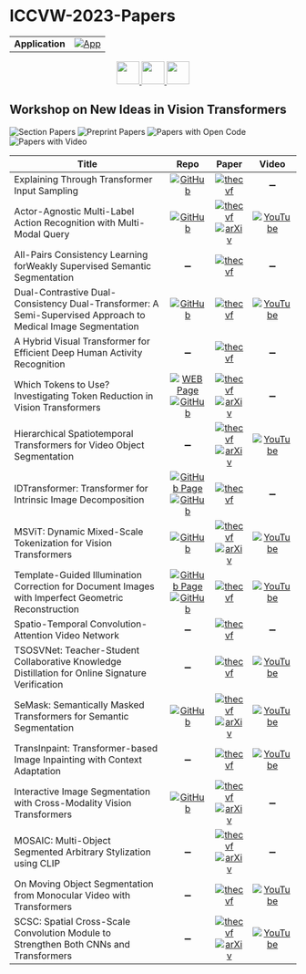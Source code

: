 # ICCVW-2023-Papers

<table>
    <tr>
        <td><strong>Application</strong></td>
        <td>
            <a href="https://huggingface.co/spaces/DmitryRyumin/NewEraAI-Papers" style="float:left;">
                <img src="https://img.shields.io/badge/🤗-NewEraAI--Papers-FFD21F.svg" alt="App" />
            </a>
        </td>
    </tr>
</table>

<div align="center">
    <a href="https://github.com/DmitryRyumin/ICCV-2023-Papers/blob/main/sections/2023/workshops/w-on-cv-in-plant-phenotyping-and-agriculture.md">
        <img src="https://cdn.jsdelivr.net/gh/DmitryRyumin/NewEraAI-Papers@main/images/left.svg" width="40" alt="" />
    </a>
    <a href="https://github.com/DmitryRyumin/ICCV-2023-25-Papers/blob/main/README_2023.md">
        <img src="https://cdn.jsdelivr.net/gh/DmitryRyumin/NewEraAI-Papers@main/images/home.svg" width="40" alt="" />
    </a>
    <a href="https://github.com/DmitryRyumin/ICCV-2023-Papers/blob/main/sections/2023/workshops/w-representation-learning-with-very-limited-images.md">
        <img src="https://cdn.jsdelivr.net/gh/DmitryRyumin/NewEraAI-Papers@main/images/right.svg" width="40" alt="" />
    </a>
</div>

## Workshop on New Ideas in Vision Transformers

![Section Papers](https://img.shields.io/badge/Section%20Papers-18-42BA16) ![Preprint Papers](https://img.shields.io/badge/Preprint%20Papers-8-b31b1b) ![Papers with Open Code](https://img.shields.io/badge/Papers%20with%20Open%20Code-9-1D7FBF) ![Papers with Video](https://img.shields.io/badge/Papers%20with%20Video-10-FF0000)

| **Title** | **Repo** | **Paper** | **Video** |
|-----------|:--------:|:---------:|:---------:|
| Explaining Through Transformer Input Sampling | [![GitHub](https://img.shields.io/github/stars/aenglebert/Transformer_Input_Sampling?style=flat)](https://github.com/aenglebert/Transformer_Input_Sampling) | [![thecvf](https://img.shields.io/badge/pdf-thecvf-7395C5.svg)](https://openaccess.thecvf.com/content/ICCV2023W/NIVT/papers/Englebert_Explaining_Through_Transformer_Input_Sampling_ICCVW_2023_paper.pdf) | :heavy_minus_sign: |
| Actor-Agnostic Multi-Label Action Recognition with Multi-Modal Query | [![GitHub](https://img.shields.io/github/stars/mondalanindya/MSQNet?style=flat)](https://github.com/mondalanindya/MSQNet) | [![thecvf](https://img.shields.io/badge/pdf-thecvf-7395C5.svg)](https://openaccess.thecvf.com/content/ICCV2023W/NIVT/papers/Mondal_Actor-Agnostic_Multi-Label_Action_Recognition_with_Multi-Modal_Query_ICCVW_2023_paper.pdf) <br /> [![arXiv](https://img.shields.io/badge/arXiv-2307.10763-b31b1b.svg)](https://arxiv.org/abs/2307.10763) | [![YouTube](https://img.shields.io/badge/YouTube-%23FF0000.svg?style=for-the-badge&logo=YouTube&logoColor=white)](https://www.youtube.com/watch?v=bafoEVdQYJg) |
| All-Pairs Consistency Learning forWeakly Supervised Semantic Segmentation | :heavy_minus_sign: | [![thecvf](https://img.shields.io/badge/pdf-thecvf-7395C5.svg)](https://openaccess.thecvf.com/content/ICCV2023W/NIVT/papers/Sun_All-pairs_Consistency_Learning_forWeakly_Supervised_Semantic_Segmentation_ICCVW_2023_paper.pdf) | :heavy_minus_sign: |
| Dual-Contrastive Dual-Consistency Dual-Transformer: A Semi-Supervised Approach to Medical Image Segmentation | [![GitHub](https://img.shields.io/github/stars/ziyangwang007/CV-SSL-MIS?style=flat)](https://github.com/ziyangwang007/CV-SSL-MIS) | [![thecvf](https://img.shields.io/badge/pdf-thecvf-7395C5.svg)](https://openaccess.thecvf.com/content/ICCV2023W/NIVT/papers/Wang_Dual-Contrastive_Dual-Consistency_Dual-Transformer_A_Semi-Supervised_Approach_to_Medical_Image_Segmentation_ICCVW_2023_paper.pdf) | [![YouTube](https://img.shields.io/badge/YouTube-%23FF0000.svg?style=for-the-badge&logo=YouTube&logoColor=white)](https://www.youtube.com/watch?v=JU9koBE83co) |
| A Hybrid Visual Transformer for Efficient Deep Human Activity Recognition | :heavy_minus_sign: | [![thecvf](https://img.shields.io/badge/pdf-thecvf-7395C5.svg)](https://openaccess.thecvf.com/content/ICCV2023W/NIVT/papers/Djenouri_A_Hybrid_Visual_Transformer_for_Efficient_Deep_Human_Activity_Recognition_ICCVW_2023_paper.pdf) | :heavy_minus_sign: |
| Which Tokens to Use? Investigating Token Reduction in Vision Transformers | [![WEB Page](https://img.shields.io/badge/WEB-Page-159957.svg)](https://vap.aau.dk/tokens/) <br /> [![GitHub](https://img.shields.io/github/stars/JoakimHaurum/TokenReduction?style=flat)](https://github.com/JoakimHaurum/TokenReduction) | [![thecvf](https://img.shields.io/badge/pdf-thecvf-7395C5.svg)](https://openaccess.thecvf.com/content/ICCV2023W/NIVT/papers/Haurum_Which_Tokens_to_Use_Investigating_Token_Reduction_in_Vision_Transformers_ICCVW_2023_paper.pdf) <br /> [![arXiv](https://img.shields.io/badge/arXiv-2308.04657-b31b1b.svg)](https://arxiv.org/abs/2308.04657) | :heavy_minus_sign: |
| Hierarchical Spatiotemporal Transformers for Video Object Segmentation | :heavy_minus_sign: | [![thecvf](https://img.shields.io/badge/pdf-thecvf-7395C5.svg)](https://openaccess.thecvf.com/content/ICCV2023W/NIVT/papers/Yoo_Hierarchical_Spatiotemporal_Transformers_for_Video_Object_Segmentation_ICCVW_2023_paper.pdf) <br /> [![arXiv](https://img.shields.io/badge/arXiv-2307.08263-b31b1b.svg)](https://arxiv.org/abs/2307.08263) | [![YouTube](https://img.shields.io/badge/YouTube-%23FF0000.svg?style=for-the-badge&logo=YouTube&logoColor=white)](https://www.youtube.com/watch?v=JV9TyazM38Y) |
| IDTransformer: Transformer for Intrinsic Image Decomposition | [![GitHub Page](https://img.shields.io/badge/GitHub-Page-159957.svg)](https://morpheus3000.github.io/IDTransformer.web/) <br /> [![GitHub](https://img.shields.io/github/stars/ParthaDasWeb/IDTransformer.web?style=flat)](https://github.com/ParthaDasWeb/IDTransformer.web) | [![thecvf](https://img.shields.io/badge/pdf-thecvf-7395C5.svg)](https://openaccess.thecvf.com/content/ICCV2023W/NIVT/papers/Das_IDTransformer_Transformer_for_Intrinsic_Image_Decomposition_ICCVW_2023_paper.pdf) | :heavy_minus_sign: |
| MSViT: Dynamic Mixed-Scale Tokenization for Vision Transformers | [![GitHub](https://img.shields.io/github/stars/Qualcomm-AI-research/batchshaping?style=flat)](https://github.com/Qualcomm-AI-research/batchshaping) | [![thecvf](https://img.shields.io/badge/pdf-thecvf-7395C5.svg)](https://openaccess.thecvf.com/content/ICCV2023W/NIVT/papers/Havtorn_MSViT_Dynamic_Mixed-Scale_Tokenization_for_Vision_Transformers_ICCVW_2023_paper.pdf) <br /> [![arXiv](https://img.shields.io/badge/arXiv-2307.02321-b31b1b.svg)](https://arxiv.org/abs/2307.02321) | [![YouTube](https://img.shields.io/badge/YouTube-%23FF0000.svg?style=for-the-badge&logo=YouTube&logoColor=white)](https://www.youtube.com/watch?v=1H7LJ7-v58w) |
| Template-Guided Illumination Correction for Document Images with Imperfect Geometric Reconstruction | [![GitHub Page](https://img.shields.io/badge/GitHub-Page-159957.svg)](https://felixhertlein.github.io/illtrtemplate/) <br /> [![GitHub](https://img.shields.io/github/stars/FelixHertlein/illtrtemplate-model?style=flat)](https://github.com/FelixHertlein/illtrtemplate-model) | [![thecvf](https://img.shields.io/badge/pdf-thecvf-7395C5.svg)](https://openaccess.thecvf.com/content/ICCV2023W/NIVT/papers/Hertlein_Template-Guided_Illumination_Correction_for_Document_Images_with_Imperfect_Geometric_Reconstruction_ICCVW_2023_paper.pdf) | [![YouTube](https://img.shields.io/badge/YouTube-%23FF0000.svg?style=for-the-badge&logo=YouTube&logoColor=white)](https://www.youtube.com/watch?v=CWrMHbvScSM) |
| Spatio-Temporal Convolution-Attention Video Network | :heavy_minus_sign: | [![thecvf](https://img.shields.io/badge/pdf-thecvf-7395C5.svg)](https://openaccess.thecvf.com/content/ICCV2023W/NIVT/papers/Diba_Spatio-Temporal_Convolution-Attention_Video_Network_ICCVW_2023_paper.pdf) | :heavy_minus_sign: |
| TSOSVNet: Teacher-Student Collaborative Knowledge Distillation for Online Signature Verification | :heavy_minus_sign: | [![thecvf](https://img.shields.io/badge/pdf-thecvf-7395C5.svg)](https://openaccess.thecvf.com/content/ICCV2023W/NIVT/papers/Sekhar_TSOSVNet_Teacher-Student_Collaborative_Knowledge_Distillation_for_Online_Signature_Verification_ICCVW_2023_paper.pdf) | [![YouTube](https://img.shields.io/badge/YouTube-%23FF0000.svg?style=for-the-badge&logo=YouTube&logoColor=white)](https://www.youtube.com/watch?v=y0akK9vZ4xE) |
| SeMask: Semantically Masked Transformers for Semantic Segmentation | [![GitHub](https://img.shields.io/github/stars/Picsart-AI-Research/SeMask-Segmentation?style=flat)](https://github.com/Picsart-AI-Research/SeMask-Segmentation) | [![thecvf](https://img.shields.io/badge/pdf-thecvf-7395C5.svg)](https://openaccess.thecvf.com/content/ICCV2023W/NIVT/papers/Jain_SeMask_Semantically_Masked_Transformers_for_Semantic_Segmentation_ICCVW_2023_paper.pdf) <br /> [![arXiv](https://img.shields.io/badge/arXiv-2112.12782-b31b1b.svg)](https://arxiv.org/abs/2112.12782) | [![YouTube](https://img.shields.io/badge/YouTube-%23FF0000.svg?style=for-the-badge&logo=YouTube&logoColor=white)](https://www.youtube.com/watch?v=eLg2rmFWiGs) |
| TransInpaint: Transformer-based Image Inpainting with Context Adaptation | :heavy_minus_sign: | [![thecvf](https://img.shields.io/badge/pdf-thecvf-7395C5.svg)](https://openaccess.thecvf.com/content/ICCV2023W/NIVT/papers/Shamsolmoali_TransInpaint_Transformer-Based_Image_Inpainting_with_Context_Adaptation_ICCVW_2023_paper.pdf) | [![YouTube](https://img.shields.io/badge/YouTube-%23FF0000.svg?style=for-the-badge&logo=YouTube&logoColor=white)](https://www.youtube.com/watch?v=ynEg6y4si_8) |
| Interactive Image Segmentation with Cross-Modality Vision Transformers | [![GitHub](https://img.shields.io/github/stars/lik1996/iCMFormer?style=flat)](https://github.com/lik1996/iCMFormer) | [![thecvf](https://img.shields.io/badge/pdf-thecvf-7395C5.svg)](https://openaccess.thecvf.com/content/ICCV2023W/NIVT/papers/Li_Interactive_Image_Segmentation_with_Cross-Modality_Vision_Transformers_ICCVW_2023_paper.pdf) <br /> [![arXiv](https://img.shields.io/badge/arXiv-2307.02280-b31b1b.svg)](https://arxiv.org/abs/2307.02280) | :heavy_minus_sign:  |
| MOSAIC: Multi-Object Segmented Arbitrary Stylization using CLIP | :heavy_minus_sign: | [![thecvf](https://img.shields.io/badge/pdf-thecvf-7395C5.svg)](https://openaccess.thecvf.com/content/ICCV2023W/NIVT/papers/Ganugula_MOSAIC_Multi-Object_Segmented_Arbitrary_Stylization_Using_CLIP_ICCVW_2023_paper.pdf) <br /> [![arXiv](https://img.shields.io/badge/arXiv-2309.13716-b31b1b.svg)](https://arxiv.org/abs/2309.13716) | :heavy_minus_sign: |
| On Moving Object Segmentation from Monocular Video with Transformers | :heavy_minus_sign: | [![thecvf](https://img.shields.io/badge/pdf-thecvf-7395C5.svg)](https://openaccess.thecvf.com/content/ICCV2023W/NIVT/papers/Homeyer_On_Moving_Object_Segmentation_from_Monocular_Video_with_Transformers_ICCVW_2023_paper.pdf) | [![YouTube](https://img.shields.io/badge/YouTube-%23FF0000.svg?style=for-the-badge&logo=YouTube&logoColor=white)](https://www.youtube.com/watch?v=5kuGvSJmitQ) |
| SCSC: Spatial Cross-Scale Convolution Module to Strengthen Both CNNs and Transformers | :heavy_minus_sign: | [![thecvf](https://img.shields.io/badge/pdf-thecvf-7395C5.svg)](https://openaccess.thecvf.com/content/ICCV2023W/NIVT/papers/Wang_SCSC_Spatial_Cross-Scale_Convolution_Module_to_Strengthen_Both_CNNs_and_ICCVW_2023_paper.pdf) <br /> [![arXiv](https://img.shields.io/badge/arXiv-2308.07110-b31b1b.svg)](https://arxiv.org/abs/2308.07110) | [![YouTube](https://img.shields.io/badge/YouTube-%23FF0000.svg?style=for-the-badge&logo=YouTube&logoColor=white)](https://www.youtube.com/watch?v=LE6ncJVvJMQ) |
